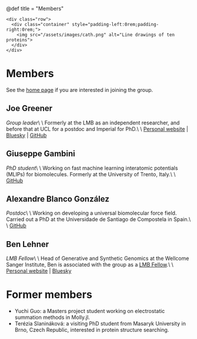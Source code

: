@def title = "Members"

~~~
<div class="row">
  <div class="container" style="padding-left:0rem;padding-right:0rem;">
    <img src="/assets/images/cath.png" alt="Line drawings of ten proteins">
  </div>
</div>
~~~

# Members

See the [home page](/) if you are interested in joining the group.

## Joe Greener

_Group leader_\\
\\
Formerly at the LMB as an independent researcher, and before that at UCL for a postdoc and Imperial for PhD.\\
\\
[Personal website](http://jgreener64.github.io) | [Bluesky](https://bsky.app/profile/jgreener64.bsky.social) | [GitHub](https://github.com/jgreener64)

## Giuseppe Gambini

_PhD student_\\
\\
Working on fast machine learning interatomic potentials (MLIPs) for biomolecules. Formerly at the University of Trento, Italy.\\
\\
[GitHub](https://github.com/Peppone98)

## Alexandre Blanco González

_Postdoc_\\
\\
Working on developing a universal biomolecular force field. Carried out a PhD at the Universidade de Santiago de Compostela in Spain.\\
\\
[GitHub](https://github.com/allexandre97)

## Ben Lehner

_LMB Fellow_\\
\\
Head of Generative and Synthetic Genomics at the Wellcome Sanger Institute, Ben is associated with the group as a [LMB Fellow](https://www2.mrc-lmb.cam.ac.uk/group-leaders/lmb-fellows).\\
\\
[Personal website](https://www.sanger.ac.uk/person/lehner-ben) | [Bluesky](https://bsky.app/profile/benlehner.bsky.social)

# Former members

- Yuchi Guo: a Masters project student working on electrostatic summation methods in Molly.jl.
- Terézia Slanináková: a visiting PhD student from Masaryk University in Brno, Czech Republic, interested in protein structure searching.
